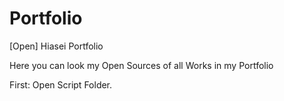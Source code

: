 # Portfolio
[Open] Hiasei Portfolio

Here you can look my Open Sources of all Works in my Portfolio

First: Open Script Folder.

